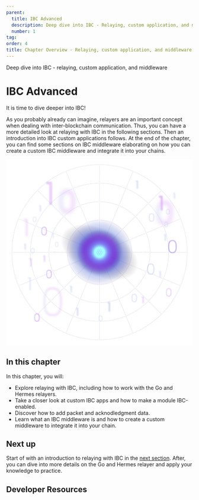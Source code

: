 ```yaml
---
parent:
  title: IBC Advanced
  description: Deep dive into IBC - Relaying, custom application, and middleware
  number: 1
tag:
order: 4
title: Chapter Overview - Relaying, custom application, and middleware
---
```


<div class="tm-overline tm-rf-1 tm-lh-title tm-medium tm-muted">Deep dive into IBC - relaying, custom application, and middleware</div>
<h1 class="mt-4 mb-6">IBC Advanced</h1>

It is time to dive deeper into IBC!

As you probably already can imagine, relayers are an important concept when dealing with inter-blockchain communication. Thus, you can have a more detailed look at relaying with IBC in the following sections. Then an introduction into IBC custom applications follows. At the end of the chapter, you can find some sections on IBC middleware elaborating on how you can create a custom IBC middleware and integrate it into your chains.

![](/hands-on-exercise/4-ibc-adv/images/cosmos_dev_portal_module-04-lp.png)

## In this chapter

<HighlightBox type="learning">

In this chapter, you will:

* Explore relaying with IBC, including how to work with the Go and Hermes relayers.
* Take a closer look at custom IBC apps and how to make a module IBC-enabled.
* Discover how to add packet and acknodledgment data.
* Learn what an IBC middleware is and how to create a custom middleware to integrate it into your chain.

</HighlightBox>

<card-module/>

## Next up

Start of with an introduction to relaying with IBC in the [next section](./2-relayer-intro.md). After, you can dive into more details on the Go and Hermes relayer and apply your knowledge to practice.

## Developer Resources

<div v-for="resource in $themeConfig.resources">
  <Resource
    :title="resource.title"
    :description="resource.description"
    :links="resource.links"
    :image="resource.image"
    :large="true"
  />
  <br/>
</div>
